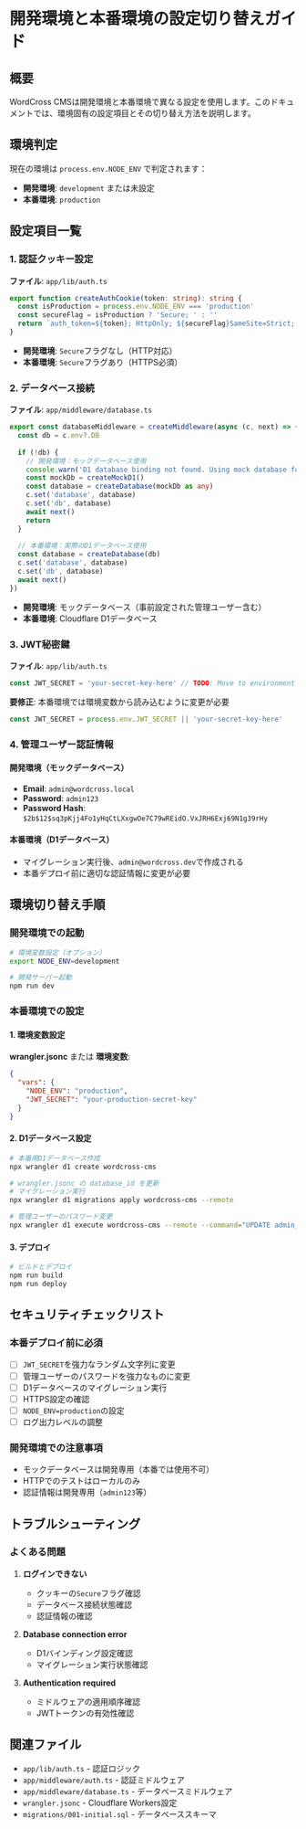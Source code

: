 # 開発環境と本番環境の設定切り替えガイド

## 概要

WordCross CMSは開発環境と本番環境で異なる設定を使用します。このドキュメントでは、環境固有の設定項目とその切り替え方法を説明します。

## 環境判定

現在の環境は `process.env.NODE_ENV` で判定されます：
- **開発環境**: `development` または未設定
- **本番環境**: `production`

## 設定項目一覧

### 1. 認証クッキー設定

**ファイル**: `app/lib/auth.ts`

```typescript
export function createAuthCookie(token: string): string {
  const isProduction = process.env.NODE_ENV === 'production'
  const secureFlag = isProduction ? 'Secure; ' : ''
  return `auth_token=${token}; HttpOnly; ${secureFlag}SameSite=Strict; Path=/; Max-Age=${JWT_EXPIRES_IN}`
}
```

- **開発環境**: `Secure`フラグなし（HTTP対応）
- **本番環境**: `Secure`フラグあり（HTTPS必須）

### 2. データベース接続

**ファイル**: `app/middleware/database.ts`

```typescript
export const databaseMiddleware = createMiddleware(async (c, next) => {
  const db = c.env?.DB
  
  if (!db) {
    // 開発環境：モックデータベース使用
    console.warn('D1 database binding not found. Using mock database for development.')
    const mockDb = createMockD1()
    const database = createDatabase(mockDb as any)
    c.set('database', database)
    c.set('db', database)
    await next()
    return
  }
  
  // 本番環境：実際のD1データベース使用
  const database = createDatabase(db)
  c.set('database', database)
  c.set('db', database)
  await next()
})
```

- **開発環境**: モックデータベース（事前設定された管理ユーザー含む）
- **本番環境**: Cloudflare D1データベース

### 3. JWT秘密鍵

**ファイル**: `app/lib/auth.ts`

```typescript
const JWT_SECRET = 'your-secret-key-here' // TODO: Move to environment variable
```

**要修正**: 本番環境では環境変数から読み込むように変更が必要

```typescript
const JWT_SECRET = process.env.JWT_SECRET || 'your-secret-key-here'
```

### 4. 管理ユーザー認証情報

#### 開発環境（モックデータベース）
- **Email**: `admin@wordcross.local`
- **Password**: `admin123`
- **Password Hash**: `$2b$12$sq3pKjj4Fo1yHqCtLXxgwOe7C79wREidO.VxJRH6Exj69N1g39rHy`

#### 本番環境（D1データベース）
- マイグレーション実行後、`admin@wordcross.dev`で作成される
- 本番デプロイ前に適切な認証情報に変更が必要

## 環境切り替え手順

### 開発環境での起動

```bash
# 環境変数設定（オプション）
export NODE_ENV=development

# 開発サーバー起動
npm run dev
```

### 本番環境での設定

#### 1. 環境変数設定

**wrangler.jsonc** または **環境変数**:
```json
{
  "vars": {
    "NODE_ENV": "production",
    "JWT_SECRET": "your-production-secret-key"
  }
}
```

#### 2. D1データベース設定

```bash
# 本番用D1データベース作成
npx wrangler d1 create wordcross-cms

# wrangler.jsonc の database_id を更新
# マイグレーション実行
npx wrangler d1 migrations apply wordcross-cms --remote

# 管理ユーザーのパスワード変更
npx wrangler d1 execute wordcross-cms --remote --command="UPDATE admin_users SET password_hash = 'new-secure-hash' WHERE email = 'admin@wordcross.dev';"
```

#### 3. デプロイ

```bash
# ビルドとデプロイ
npm run build
npm run deploy
```

## セキュリティチェックリスト

### 本番デプロイ前に必須

- [ ] `JWT_SECRET`を強力なランダム文字列に変更
- [ ] 管理ユーザーのパスワードを強力なものに変更
- [ ] D1データベースのマイグレーション実行
- [ ] HTTPS設定の確認
- [ ] `NODE_ENV=production`の設定
- [ ] ログ出力レベルの調整

### 開発環境での注意事項

- モックデータベースは開発専用（本番では使用不可）
- HTTPでのテストはローカルのみ
- 認証情報は開発専用（`admin123`等）

## トラブルシューティング

### よくある問題

1. **ログインできない**
   - クッキーの`Secure`フラグ確認
   - データベース接続状態確認
   - 認証情報の確認

2. **Database connection error**
   - D1バインディング設定確認
   - マイグレーション実行状態確認

3. **Authentication required**
   - ミドルウェアの適用順序確認
   - JWTトークンの有効性確認

## 関連ファイル

- `app/lib/auth.ts` - 認証ロジック
- `app/middleware/auth.ts` - 認証ミドルウェア
- `app/middleware/database.ts` - データベースミドルウェア
- `wrangler.jsonc` - Cloudflare Workers設定
- `migrations/001-initial.sql` - データベーススキーマ